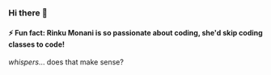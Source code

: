 ### Hi there 👋

#### ⚡ Fun fact: **Rinku Monani** is so passionate about coding, she'd skip coding classes to code! 
*whispers*... does that make sense?
<!--
**RinkuMonani/RinkuMonani** is a ✨ _special_ ✨ repository because its `README.md` (this file) appears on your GitHub profile.

Here are some ideas to get you started:

- 🔭 I’m currently working on ...
- 🌱 I’m currently learning ...
- 👯 I’m looking to collaborate on ...
- 🤔 I’m looking for help with ...
- 💬 Ask me about ...
- 📫 How to reach me: ...
- 😄 Pronouns: ...
- ⚡ Fun fact: ...
-->
